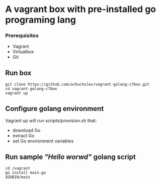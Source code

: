# A vagrant box with pre-installed go programing lang

### Prerequisites

* Vagrant
* Virtualbox
* Git

## Run box

```
git clone https://github.com/achuchulev/vagrant-golang-c7box.git
cd vagrant-golang-c7box
vagrant up
```

## Configure golang environment

Vagrant up will run scripts/provision.sh that:

* download Go
* extract Go 
* set Go environment variables

## Run sample *"Hello worwd"* golang script

```
cd /vagrant
go install main.go
$GOBIN/main
```
